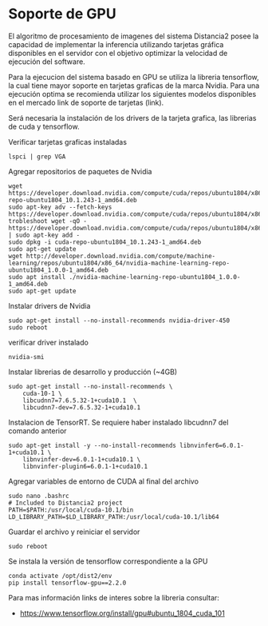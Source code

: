 # Soporte de GPU

El algoritmo de procesamiento de imagenes del sistema Distancia2 posee la capacidad de
implementar la inferencia utilizando tarjetas gráfica disponibles en el servidor con el objetivo
optimizar la velocidad de ejecución del software. 

Para la ejecucion del sistema basado en GPU se utiliza la libreria tensorflow, la cual
tiene mayor soporte en tarjetas graficas de la marca Nvidia. Para una ejecución optima se recomienda
utilizar los siguientes modelos disponibles en el mercado link de soporte de tarjetas (link).

Será necesaria la instalación de los drivers de la tarjeta grafica, las librerias de cuda y tensorflow.

Verificar tarjetas graficas instaladas
```
lspci | grep VGA
```

Agregar repositorios de paquetes de Nvidia
```
wget https://developer.download.nvidia.com/compute/cuda/repos/ubuntu1804/x86_64/cuda-repo-ubuntu1804_10.1.243-1_amd64.deb
sudo apt-key adv --fetch-keys https://developer.download.nvidia.com/compute/cuda/repos/ubuntu1804/x86_64/7fa2af80.pub
trobleshoot wget -qO - https://developer.download.nvidia.com/compute/cuda/repos/ubuntu1804/x86_64/7fa2af80.pub | sudo apt-key add -
sudo dpkg -i cuda-repo-ubuntu1804_10.1.243-1_amd64.deb
sudo apt-get update
wget http://developer.download.nvidia.com/compute/machine-learning/repos/ubuntu1804/x86_64/nvidia-machine-learning-repo-ubuntu1804_1.0.0-1_amd64.deb
sudo apt install ./nvidia-machine-learning-repo-ubuntu1804_1.0.0-1_amd64.deb
sudo apt-get update
```

Instalar drivers de Nvidia
```
sudo apt-get install --no-install-recommends nvidia-driver-450
sudo reboot
```

verificar driver instalado
```
nvidia-smi
```

Instalar librerias de desarrollo y producción (~4GB)
```
sudo apt-get install --no-install-recommends \
    cuda-10-1 \
    libcudnn7=7.6.5.32-1+cuda10.1  \
    libcudnn7-dev=7.6.5.32-1+cuda10.1
```

Instalacion de TensorRT. Se requiere haber instalado libcudnn7 del comando anterior
```
sudo apt-get install -y --no-install-recommends libnvinfer6=6.0.1-1+cuda10.1 \
    libnvinfer-dev=6.0.1-1+cuda10.1 \
    libnvinfer-plugin6=6.0.1-1+cuda10.1
```

Agregar variables de entorno de CUDA al final del archivo
```
sudo nano .bashrc
# Included to Distancia2 project
PATH=$PATH:/usr/local/cuda-10.1/bin
LD_LIBRARY_PATH=$LD_LIBRARY_PATH:/usr/local/cuda-10.1/lib64
```

Guardar el archivo y reiniciar el servidor
```
sudo reboot
```

Se instala la versión de tensorflow correspondiente a la GPU
```
conda activate /opt/dist2/env
pip install tensorflow-gpu==2.2.0
```

Para mas información links de interes sobre la libreria consultar:

- https://www.tensorflow.org/install/gpu#ubuntu_1804_cuda_101
